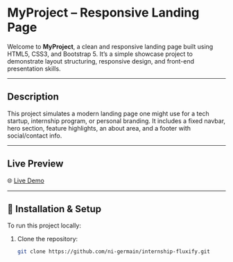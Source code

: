 # MyProject – Responsive Landing Page

Welcome to **MyProject**, a clean and responsive landing page built using HTML5, CSS3, and Bootstrap 5. It’s a simple showcase project to demonstrate layout structuring, responsive design, and front-end presentation skills.

---

##  Description

This project simulates a modern landing page one might use for a tech startup, internship program, or personal branding. It includes a fixed navbar, hero section, feature highlights, an about area, and a footer with social/contact info.

---

##  Live Preview

🌐 [Live Demo](https://ni-germain.github.io/html-bootstrap/)  


---

## 🚀 Installation & Setup

To run this project locally:

1. Clone the repository:
   ```bash
   git clone https://github.com/ni-germain/internship-fluxify.git
